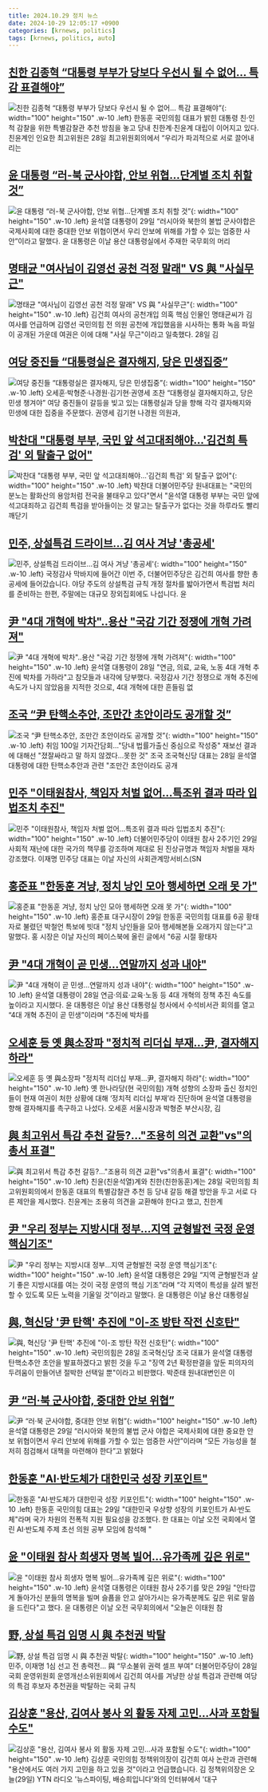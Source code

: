 ```yaml
---
title: 2024.10.29 정치 뉴스
date: 2024-10-29 12:05:17 +0900
categories: [krnews, politics]
tags: [krnews, politics, auto]
---
```

## [친한 김종혁 “대통령 부부가 당보다 우선시 될 수 없어… 특감 표결해야”](https://n.news.naver.com/mnews/article/023/0003866727)

![친한 김종혁 “대통령 부부가 당보다 우선시 될 수 없어… 특감 표결해야”](https://mimgnews.pstatic.net/image/origin/023/2024/10/28/3866727.jpg?type=nf220_150){: width="100" height="150" .w-10 .left}
한동훈 국민의힘 대표가 밝힌 대통령 친·인척 감찰을 위한 특별감찰관 추천 방침을 놓고 당내 친한계·친윤계 대립이 이어지고 있다. 친윤계인 인요한 최고위원은 28일 최고위원회의에서 “우리가 파괴적으로 서로 끌어내리는

## [윤 대통령 “러-북 군사야합, 안보 위협…단계별 조치 취할 것”](https://n.news.naver.com/mnews/article/028/0002713637)

![윤 대통령 “러-북 군사야합, 안보 위협…단계별 조치 취할 것”](https://mimgnews.pstatic.net/image/origin/028/2024/10/29/2713637.jpg?type=nf220_150){: width="100" height="150" .w-10 .left}
윤석열 대통령이 29일 “러시아와 북한의 불법 군사야합은 국제사회에 대한 중대한 안보 위협이면서 우리 안보에 위해를 가할 수 있는 엄중한 사안”이라고 말했다. 윤 대통령은 이날 용산 대통령실에서 주재한 국무회의 머리

## [명태균 "여사님이 김영선 공천 걱정 말래" VS 與 "사실무근"](https://n.news.naver.com/mnews/article/014/0005259697)

![명태균 "여사님이 김영선 공천 걱정 말래" VS 與 "사실무근"](https://mimgnews.pstatic.net/image/origin/014/2024/10/29/5259697.jpg?type=nf220_150){: width="100" height="150" .w-10 .left}
김건희 여사의 공천개입 의혹 핵심 인물인 명태균씨가 김 여사를 언급하며 김영선 국민의힘 전 의원 공천에 개입했음을 시사하는 통화 녹음 파일이 공개된 가운데 여권은 이에 대해 "사실 무근"이라고 일축했다. 28일 김

## [여당 중진들 “대통령실은 결자해지, 당은 민생집중”](https://n.news.naver.com/mnews/article/009/0005387098)

![여당 중진들 “대통령실은 결자해지, 당은 민생집중”](https://mimgnews.pstatic.net/image/origin/009/2024/10/29/5387098.jpg?type=nf220_150){: width="100" height="150" .w-10 .left}
오세훈·박형준·나경원·김기현·권영세 조찬 “대통령실 결자해지하고, 당은 민생 챙겨야” 여당 중진들이 갈등을 빚고 있는 대통령실과 당을 향해 각각 결자해지와 민생에 대한 집중을 주문했다. 권영세 김기현 나경원 의원과,

## [박찬대 "대통령 부부, 국민 앞 석고대죄해야...'김건희 특검' 외 탈출구 없어"](https://n.news.naver.com/mnews/article/437/0000416137)

![박찬대 "대통령 부부, 국민 앞 석고대죄해야...'김건희 특검' 외 탈출구 없어"](https://mimgnews.pstatic.net/image/origin/437/2024/10/29/416137.jpg?type=nf220_150){: width="100" height="150" .w-10 .left}
박찬대 더불어민주당 원내대표는 "국민의 분노는 활화산의 용암처럼 전국을 불태우고 있다"면서 "윤석열 대통령 부부는 국민 앞에 석고대죄하고 김건희 특검을 받아들이는 것 말고는 탈출구가 없다는 것을 하루라도 빨리 깨닫기

## [민주, 상설특검 드라이브…김 여사 겨냥 '총공세'](https://n.news.naver.com/mnews/article/422/0000689521)

![민주, 상설특검 드라이브…김 여사 겨냥 '총공세'](https://mimgnews.pstatic.net/image/origin/422/2024/10/28/689521.jpg?type=nf220_150){: width="100" height="150" .w-10 .left}
국정감사 막바지에 들어간 이번 주, 더불어민주당은 김건희 여사를 향한 총공세에 들어갔습니다. 야당 주도의 상설특검 규칙 개정 절차를 밟아가면서 특검법 처리를 준비하는 한편, 주말에는 대규모 장외집회에도 나섭니다. 윤

## [尹 "4대 개혁에 박차"..용산 "국감 기간 정쟁에 개혁 가려져"](https://n.news.naver.com/mnews/article/014/0005259233)

![尹 "4대 개혁에 박차"..용산 "국감 기간 정쟁에 개혁 가려져"](https://mimgnews.pstatic.net/image/origin/014/2024/10/28/5259233.jpg?type=nf220_150){: width="100" height="150" .w-10 .left}
윤석열 대통령이 28일 "연금, 의료, 교육, 노동 4대 개혁 추진에 박차를 가하라"고 참모들과 내각에 당부했다. 국정감사 기간 정쟁으로 개혁 추진에 속도가 나지 않았음을 지적한 것으로, 4대 개혁에 대한 흔들림 없

## [조국 “尹 탄핵소추안, 조만간 초안이라도 공개할 것”](https://n.news.naver.com/mnews/article/021/0002668076)

![조국 “尹 탄핵소추안, 조만간 초안이라도 공개할 것”](https://mimgnews.pstatic.net/image/origin/021/2024/10/28/2668076.jpg?type=nf220_150){: width="100" height="150" .w-10 .left}
취임 100일 기자간담회…"당내 법률가출신 중심으로 작성중" 재보선 결과에 대해선 "졌잘싸라고 말 하지 않겠다…못한 것" 조국 조국혁신당 대표는 28일 윤석열 대통령에 대한 탄핵소추안과 관련 "조만간 초안이라도 공개

## [민주 "이태원참사, 책임자 처벌 없어…특조위 결과 따라 입법조치 추진"](https://n.news.naver.com/mnews/article/421/0007874216)

![민주 "이태원참사, 책임자 처벌 없어…특조위 결과 따라 입법조치 추진"](https://mimgnews.pstatic.net/image/origin/421/2024/10/29/7874216.jpg?type=nf220_150){: width="100" height="150" .w-10 .left}
더불어민주당이 이태원 참사 2주기인 29일 사회적 재난에 대한 국가의 책무를 강조하며 제대로 된 진상규명과 책임자 처벌을 재차 강조했다. 이재명 민주당 대표는 이날 자신의 사회관계망서비스(SN

## [홍준표 "한동훈 겨냥, 정치 낭인 모아 행세하면 오래 못 가"](https://n.news.naver.com/mnews/article/016/0002380439)

![홍준표 "한동훈 겨냥, 정치 낭인 모아 행세하면 오래 못 가"](https://mimgnews.pstatic.net/image/origin/016/2024/10/29/2380439.jpg?type=nf220_150){: width="100" height="150" .w-10 .left}
홍준표 대구시장이 29일 한동훈 국민의힘 대표를 6공 황태자로 불렸던 박철언 특보에 빗대 "정치 낭인들을 모아 행세해본들 오래가지 않는다"고 말했다. 홍 시장은 이날 자신의 페이스북에 올린 글에서 "6공 시절 황태자

## [尹 "4대 개혁이 곧 민생…연말까지 성과 내야"](https://n.news.naver.com/mnews/article/011/0004408106)

![尹 "4대 개혁이 곧 민생…연말까지 성과 내야"](https://mimgnews.pstatic.net/image/origin/011/2024/10/28/4408106.jpg?type=nf220_150){: width="100" height="150" .w-10 .left}
윤석열 대통령이 28일 연금·의료·교육·노동 등 4대 개혁의 정책 추진 속도를 높이라고 지시했다. 윤 대통령은 이날 용산 대통령실 청사에서 수석비서관 회의를 열고 “4대 개혁 추진이 곧 민생”이라며 “추진에 박차를

## [오세훈 등 옛 與소장파 "정치적 리더십 부재…尹, 결자해지 하라"](https://n.news.naver.com/mnews/article/011/0004408364)

![오세훈 등 옛 與소장파 "정치적 리더십 부재…尹, 결자해지 하라"](https://mimgnews.pstatic.net/image/origin/011/2024/10/29/4408364.jpg?type=nf220_150){: width="100" height="150" .w-10 .left}
옛 한나라당(현 국민의힘) 개혁 성향의 소장파 출신 정치인들이 현재 여권이 처한 상황에 대해 ‘정치적 리더십 부재’라 진단하며 윤석열 대통령을 향해 결자해지를 촉구하고 나섰다. 오세훈 서울시장과 박형준 부산시장, 김

## [與 최고위서 특감 추천 갈등?…"조용히 의견 교환"vs"의총서 표결"](https://n.news.naver.com/mnews/article/656/0000109180)

![與 최고위서 특감 추천 갈등?…"조용히 의견 교환"vs"의총서 표결"](https://mimgnews.pstatic.net/image/origin/656/2024/10/28/109180.jpg?type=nf220_150){: width="100" height="150" .w-10 .left}
친윤(친윤석열)계와 친한(친한동훈)계는 28일 국민의힘 최고위원회의에서 한동훈 대표의 특별감찰관 추천 등 당내 갈등 해결 방안을 두고 서로 다른 제안을 제시했다. 친윤계는 조용히 의견을 교환해야 한다고 했고, 친한계

## [尹 "우리 정부는 지방시대 정부…지역 균형발전 국정 운영 핵심기조"](https://n.news.naver.com/mnews/article/011/0004408350)

![尹 "우리 정부는 지방시대 정부…지역 균형발전 국정 운영 핵심기조"](https://mimgnews.pstatic.net/image/origin/011/2024/10/29/4408350.jpg?type=nf220_150){: width="100" height="150" .w-10 .left}
윤석열 대통령은 29일 “지역 균형발전과 살기 좋은 지방시대를 여는 것이 국정 운영의 핵심 기조”라며 “각 지역이 특성을 살려 발전할 수 있도록 모든 노력을 기울일 것”이라고 말했다. 윤 대통령은 이날 용산 대통령실

## [與, 혁신당 '尹 탄핵' 추진에 "이-조 방탄 작전 신호탄"](https://n.news.naver.com/mnews/article/001/0015011393)

![與, 혁신당 '尹 탄핵' 추진에 "이-조 방탄 작전 신호탄"](https://mimgnews.pstatic.net/image/origin/001/2024/10/28/15011393.jpg?type=nf220_150){: width="100" height="150" .w-10 .left}
국민의힘은 28일 조국혁신당 조국 대표가 윤석열 대통령 탄핵소추안 초안을 발표하겠다고 밝힌 것을 두고 "징역 2년 확정판결을 앞둔 피의자의 두려움이 만들어낸 절박한 선택일 뿐"이라고 비판했다. 박준태 원내대변인은 이

## [尹 “러·북 군사야합, 중대한 안보 위협”](https://n.news.naver.com/mnews/article/016/0002380375)

![尹 “러·북 군사야합, 중대한 안보 위협”](https://mimgnews.pstatic.net/image/origin/016/2024/10/29/2380375.jpg?type=nf220_150){: width="100" height="150" .w-10 .left}
윤석열 대통령은 29일 “러시아와 북한의 불법 군사 야합은 국제사회에 대한 중요한 안보 위협이면서 우리 안보에 위해를 가할 수 있는 엄중한 사안”이라며 “모든 가능성을 철저히 점검해서 대책을 마련해야 한다”고 밝혔다

## [한동훈 "AI·반도체가 대한민국 성장 키포인트"](https://n.news.naver.com/mnews/article/031/0000880081)

![한동훈 "AI·반도체가 대한민국 성장 키포인트"](https://mimgnews.pstatic.net/image/origin/031/2024/10/29/880081.jpg?type=nf220_150){: width="100" height="150" .w-10 .left}
한동훈 국민의힘 대표는 29일 "대한민국 우상향 성장의 키포인트가 AI·반도체"라며 국가 차원의 전폭적 지원 필요성을 강조했다. 한 대표는 이날 오전 국회에서 열린 AI·반도체 주제 초선 의원 공부 모임에 참석해 "

## [윤 "이태원 참사 희생자 명복 빌어…유가족께 깊은 위로"](https://n.news.naver.com/mnews/article/421/0007874307)

![윤 "이태원 참사 희생자 명복 빌어…유가족께 깊은 위로"](https://mimgnews.pstatic.net/image/origin/421/2024/10/29/7874307.jpg?type=nf220_150){: width="100" height="150" .w-10 .left}
윤석열 대통령은 이태원 참사 2주기를 맞은 29일 "안타깝게 돌아가신 분들의 명복을 빌며 슬픔을 안고 살아가시는 유가족분께도 깊은 위로 말씀을 드린다"고 했다. 윤 대통령은 이날 오전 국무회의에서 "오늘은 이태원 참

## [野, 상설 특검 임명 시 與 추천권 박탈](https://n.news.naver.com/mnews/article/081/0003490575)

![野, 상설 특검 임명 시 與 추천권 박탈](https://mimgnews.pstatic.net/image/origin/081/2024/10/29/3490575.jpg?type=nf220_150){: width="100" height="150" .w-10 .left}
민주, 이재명 1심 선고 전 총력전… 與 “무소불위 권력 셀프 부여” 더불어민주당이 28일 국회 운영위원회 운영개선소위원회에서 김건희 여사를 겨냥한 상설 특검과 관련해 여당의 특검 후보자 추천권을 박탈하는 국회 규칙

## [김상훈 "용산, 김여사 봉사 외 활동 자제 고민…사과 포함될 수도"](https://n.news.naver.com/mnews/article/437/0000416145)

![김상훈 "용산, 김여사 봉사 외 활동 자제 고민…사과 포함될 수도"](https://mimgnews.pstatic.net/image/origin/437/2024/10/29/416145.jpg?type=nf220_150){: width="100" height="150" .w-10 .left}
김상훈 국민의힘 정책위의장이 김건희 여사 논란과 관련해 "용산에서도 여러 가지 고민을 하고 있을 것"이라고 언급했습니다. 김 정책위의장은 오늘(29일) YTN 라디오 '뉴스파이팅, 배승희입니다'와의 인터뷰에서 '대구

